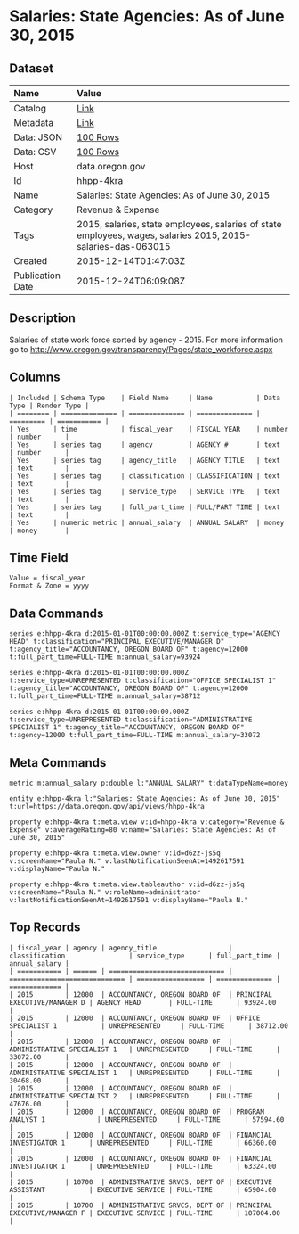 # Salaries: State Agencies: As of June 30, 2015

## Dataset

| Name | Value |
| :--- | :---- |
| Catalog | [Link](https://catalog.data.gov/dataset/2015-salaries-das-063015) |
| Metadata | [Link](https://data.oregon.gov/api/views/hhpp-4kra) |
| Data: JSON | [100 Rows](https://data.oregon.gov/api/views/hhpp-4kra/rows.json?max_rows=100) |
| Data: CSV | [100 Rows](https://data.oregon.gov/api/views/hhpp-4kra/rows.csv?max_rows=100) |
| Host | data.oregon.gov |
| Id | hhpp-4kra |
| Name | Salaries: State Agencies: As of June 30, 2015 |
| Category | Revenue & Expense |
| Tags | 2015, salaries, state employees, salaries of state employees, wages, salaries 2015, 2015-salaries-das-063015 |
| Created | 2015-12-14T01:47:03Z |
| Publication Date | 2015-12-24T06:09:08Z |

## Description

Salaries of state work force sorted by agency - 2015. For more information go to http://www.oregon.gov/transparency/Pages/state_workforce.aspx

## Columns

```ls
| Included | Schema Type    | Field Name     | Name           | Data Type | Render Type |
| ======== | ============== | ============== | ============== | ========= | =========== |
| Yes      | time           | fiscal_year    | FISCAL YEAR    | number    | number      |
| Yes      | series tag     | agency         | AGENCY #       | text      | number      |
| Yes      | series tag     | agency_title   | AGENCY TITLE   | text      | text        |
| Yes      | series tag     | classification | CLASSIFICATION | text      | text        |
| Yes      | series tag     | service_type   | SERVICE TYPE   | text      | text        |
| Yes      | series tag     | full_part_time | FULL/PART TIME | text      | text        |
| Yes      | numeric metric | annual_salary  | ANNUAL SALARY  | money     | money       |
```

## Time Field

```ls
Value = fiscal_year
Format & Zone = yyyy
```

## Data Commands

```ls
series e:hhpp-4kra d:2015-01-01T00:00:00.000Z t:service_type="AGENCY HEAD" t:classification="PRINCIPAL EXECUTIVE/MANAGER D" t:agency_title="ACCOUNTANCY, OREGON BOARD OF" t:agency=12000 t:full_part_time=FULL-TIME m:annual_salary=93924

series e:hhpp-4kra d:2015-01-01T00:00:00.000Z t:service_type=UNREPRESENTED t:classification="OFFICE SPECIALIST 1" t:agency_title="ACCOUNTANCY, OREGON BOARD OF" t:agency=12000 t:full_part_time=FULL-TIME m:annual_salary=38712

series e:hhpp-4kra d:2015-01-01T00:00:00.000Z t:service_type=UNREPRESENTED t:classification="ADMINISTRATIVE SPECIALIST 1" t:agency_title="ACCOUNTANCY, OREGON BOARD OF" t:agency=12000 t:full_part_time=FULL-TIME m:annual_salary=33072
```

## Meta Commands

```ls
metric m:annual_salary p:double l:"ANNUAL SALARY" t:dataTypeName=money

entity e:hhpp-4kra l:"Salaries: State Agencies: As of June 30, 2015" t:url=https://data.oregon.gov/api/views/hhpp-4kra

property e:hhpp-4kra t:meta.view v:id=hhpp-4kra v:category="Revenue & Expense" v:averageRating=80 v:name="Salaries: State Agencies: As of June 30, 2015"

property e:hhpp-4kra t:meta.view.owner v:id=d6zz-js5q v:screenName="Paula N." v:lastNotificationSeenAt=1492617591 v:displayName="Paula N."

property e:hhpp-4kra t:meta.view.tableauthor v:id=d6zz-js5q v:screenName="Paula N." v:roleName=administrator v:lastNotificationSeenAt=1492617591 v:displayName="Paula N."
```

## Top Records

```ls
| fiscal_year | agency | agency_title                  | classification                | service_type      | full_part_time | annual_salary | 
| =========== | ====== | ============================= | ============================= | ================= | ============== | ============= | 
| 2015        | 12000  | ACCOUNTANCY, OREGON BOARD OF  | PRINCIPAL EXECUTIVE/MANAGER D | AGENCY HEAD       | FULL-TIME      | 93924.00      | 
| 2015        | 12000  | ACCOUNTANCY, OREGON BOARD OF  | OFFICE SPECIALIST 1           | UNREPRESENTED     | FULL-TIME      | 38712.00      | 
| 2015        | 12000  | ACCOUNTANCY, OREGON BOARD OF  | ADMINISTRATIVE SPECIALIST 1   | UNREPRESENTED     | FULL-TIME      | 33072.00      | 
| 2015        | 12000  | ACCOUNTANCY, OREGON BOARD OF  | ADMINISTRATIVE SPECIALIST 1   | UNREPRESENTED     | FULL-TIME      | 30468.00      | 
| 2015        | 12000  | ACCOUNTANCY, OREGON BOARD OF  | ADMINISTRATIVE SPECIALIST 2   | UNREPRESENTED     | FULL-TIME      | 47676.00      | 
| 2015        | 12000  | ACCOUNTANCY, OREGON BOARD OF  | PROGRAM ANALYST 1             | UNREPRESENTED     | FULL-TIME      | 57594.60      | 
| 2015        | 12000  | ACCOUNTANCY, OREGON BOARD OF  | FINANCIAL INVESTIGATOR 1      | UNREPRESENTED     | FULL-TIME      | 66360.00      | 
| 2015        | 12000  | ACCOUNTANCY, OREGON BOARD OF  | FINANCIAL INVESTIGATOR 1      | UNREPRESENTED     | FULL-TIME      | 63324.00      | 
| 2015        | 10700  | ADMINISTRATIVE SRVCS, DEPT OF | EXECUTIVE ASSISTANT           | EXECUTIVE SERVICE | FULL-TIME      | 65904.00      | 
| 2015        | 10700  | ADMINISTRATIVE SRVCS, DEPT OF | PRINCIPAL EXECUTIVE/MANAGER F | EXECUTIVE SERVICE | FULL-TIME      | 107004.00     | 
```